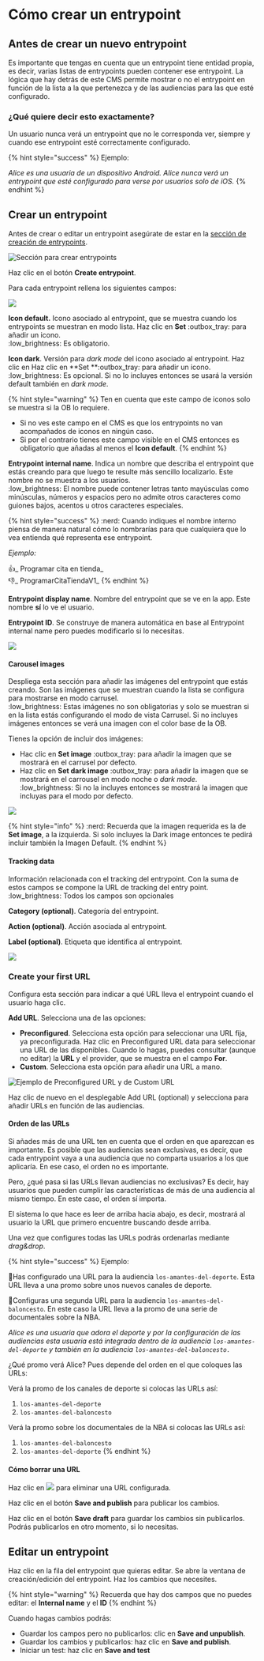 # Cómo crear un entrypoint

## Antes de crear un nuevo entrypoint

Es importante que tengas en cuenta que un entrypoint tiene entidad propia, es decir, varias listas de entrypoints pueden contener ese entrypoint. La lógica que hay detrás de este CMS permite mostrar o no el entrypoint en función de la lista a la que pertenezca y de las audiencias para las que esté configurado.

### ¿Qué quiere decir esto exactamente?

Un usuario nunca verá un entrypoint que no le corresponda ver, siempre y cuando ese entrypoint esté correctamente configurado.

{% hint style="success" %}
Ejemplo:

_Alice es una usuaria de un dispositivo Android. Alice nunca verá un entrypoint que esté configurado para verse por usuarios solo de iOS._
{% endhint %}

## Crear un entrypoint

Antes de crear o editar un entrypoint asegúrate de estar en la [sección de creación de entrypoints](./#estoy-en-la-seccion-para-crear-o-editar-un-entrypoint).

![Sección para crear entrypoints](.gitbook/assets/seccion\_entrypoints.png)

Haz clic en el botón **Create entrypoint**.

Para cada entrypoint rellena los siguientes campos:

![](.gitbook/assets/entrypoint\_creacion.png)

**Icon default.** Icono asociado al entrypoint, que se muestra cuando los entrypoints se muestran en modo lista. Haz clic en **Set** :outbox\_tray: para añadir un icono.\
:low\_brightness: Es obligatorio.

**Icon dark**. Versión para _dark mode_ del icono asociado al entrypoint. Haz clic en Haz clic en **Set **:outbox\_tray: para añadir un icono.\
:low\_brightness: Es opcional. Si no lo incluyes entonces se usará la versión default también en _dark mode_.

{% hint style="warning" %}
Ten en cuenta que este campo de iconos solo se muestra si la OB lo requiere.

* Si no ves este campo en el CMS es que los entrypoints no van acompañados de iconos en ningún caso.
* Si por el contrario tienes este campo visible en el CMS entonces es obligatorio que añadas al menos el **Icon default**.
{% endhint %}

**Entrypoint internal name**. Indica un nombre que describa el entrypoint que estás creando para que luego te resulte más sencillo localizarlo. Este nombre no se muestra a los usuarios.\
:low\_brightness: El nombre puede contener letras tanto mayúsculas como minúsculas, números y espacios pero no admite otros caracteres como guiones bajos, acentos u otros caracteres especiales.

{% hint style="success" %}
:nerd: Cuando indiques el nombre interno piensa de manera natural cómo lo nombrarías para que cualquiera que lo vea entienda qué representa ese entrypoint.

_Ejemplo:_

:thumbsup:_ Programar cita en tienda_\
:thumbsdown:_ ProgramarCitaTiendaV1_
{% endhint %}

**Entrypoint display name**. Nombre del entrypoint que se ve en la app. Este nombre **sí** lo ve el usuario.

**Entrypoint ID**. Se construye de manera automática en base al Entrypoint internal name pero puedes modificarlo si lo necesitas.

![](.gitbook/assets/crear\_entrypoint\_ID\_automatico.gif)

#### **Carousel images**

Despliega esta sección para añadir las imágenes del entrypoint que estás creando. Son las imágenes que se muestran cuando la lista se configura para mostrarse en modo carrusel.\
:low\_brightness: Estas imágenes no son obligatorias y solo se muestran si en la lista estás configurando el modo de vista Carrusel. Si no incluyes imágenes entonces se verá una imagen con el color base de la OB.

Tienes la opción de incluir dos imágenes:

* Hac clic en **Set image** :outbox\_tray: para añadir la imagen que se mostrará en el carrusel por defecto.
* Haz clic en **Set dark image** :outbox\_tray: para añadir la imagen que se mostrará en el carrousel en modo noche o _dark mode_.\
  :low\_brightness: Si no la incluyes entonces se mostrará la imagen que incluyas para el modo por defecto.

![](.gitbook/assets/carousel\_images.png)

{% hint style="info" %}
:nerd: Recuerda que la imagen requerida es la de **Set image**, a la izquierda. Si solo incluyes la Dark image entonces te pedirá incluir también la Imagen Default.
{% endhint %}

#### **Tracking data**

Información relacionada con el tracking del entrypoint. Con la suma de estos campos se compone la URL de tracking del entry point.\
:low\_brightness: Todos los campos son opcionales

**Category (optional)**. Categoría del entrypoint.

**Action (optional)**. Acción asociada al entrypoint.

**Label (optional)**. Etiqueta que identifica al entrypoint.

![](.gitbook/assets/tracking\_data.png)

### Create your first URL

Configura esta sección para indicar a qué URL lleva el entrypoint cuando el usuario haga clic.

**Add URL**. Selecciona una de las opciones:

* **Preconfigured**. Selecciona esta opción para seleccionar una URL fija, ya preconfigurada. Haz clic en Preconfigured URL data para seleccionar una URL de las disponibles. Cuando lo hagas, puedes consultar (aunque no editar) la **URL** y el provider, que se muestra en el campo **For**.
* **Custom**. Selecciona esta opción para añadir una URL a mano.

![Ejemplo de Preconfigured URL y de Custom URL](.gitbook/assets/AddURL\_Entrypoints.png)

Haz clic de nuevo en el desplegable Add URL (optional) y selecciona para añadir URLs en función de las audiencias.

#### Orden de las URLs

Si añades más de una URL ten en cuenta que el orden en que aparezcan es importante. Es posible que las audiencias sean exclusivas, es decir, que cada entrypoint vaya a una audiencia que no comparta usuarios a los que aplicaría. En ese caso, el orden no es importante.

Pero, ¿qué pasa si las URLs llevan audiencias no exclusivas? Es decir, hay usuarios que pueden cumplir las características de más de una audiencia al mismo tiempo. En este caso, el orden sí importa.

El sistema lo que hace es leer de arriba hacia abajo, es decir, mostrará al usuario la URL que primero encuentre buscando desde arriba.

Una vez que configures todas las URLs podrás ordenarlas mediante _drag\&drop_.

{% hint style="success" %}
Ejemplo:

🥇Has configurado una URL para la audiencia `los-amantes-del-deporte`. Esta URL lleva a una promo sobre unos nuevos canales de deporte.

🏀Configuras una segunda URL para la audiencia `los-amantes-del-baloncesto`. En este caso la URL lleva a la promo de una serie de documentales sobre la NBA.

_Alice es una usuaria que adora el deporte y por la configuración de las audiencias esta usuaria está integrada dentro de la audiencia `los-amantes-del-deporte` y también en la audiencia `los-amantes-del-baloncesto.`_

¿Qué promo verá Alice? Pues depende del orden en el que coloques las URLs:

Verá la promo de los canales de deporte si colocas las URLs así:

1. `los-amantes-del-deporte`
2. `los-amantes-del-baloncesto`

Verá la promo sobre los documentales de la NBA si colocas las URLs así:

1. `los-amantes-del-baloncesto`
2. `los-amantes-del-deporte`
{% endhint %}

#### Cómo borrar una URL

Haz clic en ![](.gitbook/assets/icono\_borrar.png) para eliminar una URL configurada.

Haz clic en el botón **Save and publish** para publicar los cambios.

Haz clic en el botón **Save draft** para guardar los cambios sin publicarlos. Podrás publicarlos en otro momento, si lo necesitas.

## Editar un entrypoint

Haz clic en la fila del entrypoint que quieras editar. Se abre la ventana de creación/edición del entrypoint. Haz los cambios que necesites.

{% hint style="warning" %}
Recuerda que hay dos campos que no puedes editar: el **Internal name** y el **ID**
{% endhint %}

Cuando hagas cambios podrás:

* Guardar los campos pero no publicarlos: clic en **Save and unpublish**.
* Guardar los cambios y publicarlos: haz clic en **Save and publish**.
* Iniciar un test: haz clic en **Save and test**
